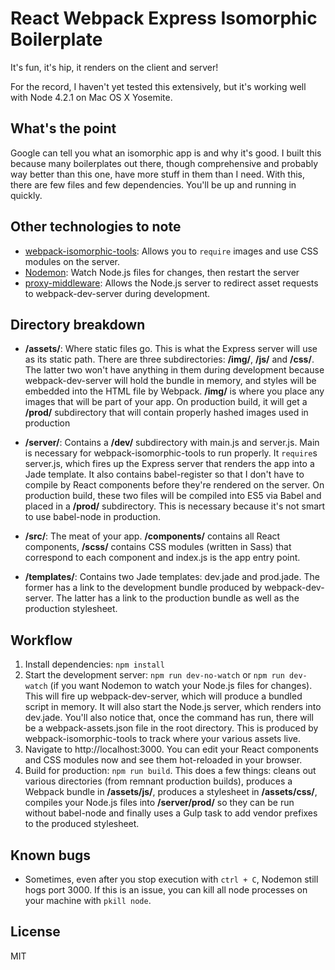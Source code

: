# React Webpack Express Isomorphic Boilerplate
It's fun, it's hip, it renders on the client and server!

For the record, I haven't yet tested this extensively, but it's working well with Node 4.2.1 on Mac OS X Yosemite.

## What's the point
Google can tell you what an isomorphic app is and why it's good. I built this because many boilerplates out there, though comprehensive and probably way better than this one, have more stuff in them than I need. With this, there are few files and few dependencies. You'll be up and running in quickly.

## Other technologies to note
+ [webpack-isomorphic-tools](https://www.npmjs.com/package/webpack-isomorphic-tools): Allows you to `require` images and use CSS modules on the server.
+ [Nodemon](https://github.com/remy/nodemon): Watch Node.js files for changes, then restart the server
+ [proxy-middleware](https://www.npmjs.com/package/proxy-middleware): Allows the Node.js server to redirect asset requests to webpack-dev-server during development.

## Directory breakdown
+ **/assets/**: Where static files go. This is what the Express server will use as its static path. There are three subdirectories: **/img/**, **/js/** and **/css/**. The latter two won't have anything in them during development because webpack-dev-server will hold the bundle in memory, and styles will be embedded into the HTML file by Webpack. **/img/** is where you place any images that will be part of your app. On production build, it will get a **/prod/** subdirectory that will contain properly hashed images used in production

+ **/server/**: Contains a **/dev/** subdirectory with main.js and server.js. Main is necessary for webpack-isomorphic-tools to run properly. It `require`s server.js, which fires up the Express server that renders the app into a Jade template. It also contains babel-register so that I don't have to compile by React components before they're rendered on the server. On production build, these two files will be compiled into ES5 via Babel and placed in a **/prod/** subdirectory. This is necessary because it's not smart to use babel-node in production.

+ **/src/**: The meat of your app. **/components/** contains all React components, **/scss/** contains CSS modules (written in Sass) that correspond to each component and index.js is the app entry point.

+ **/templates/**: Contains two Jade templates: dev.jade and prod.jade. The former has a link to the development bundle produced by webpack-dev-server. The latter has a link to the production bundle as well as the production stylesheet.

## Workflow
1. Install dependencies: `npm install`
2. Start the development server: `npm run dev-no-watch` or `npm run dev-watch` (if you want Nodemon to watch your Node.js files for changes). This will fire up webpack-dev-server, which will produce a bundled script in memory. It will also start the Node.js server, which renders into dev.jade. You'll also notice that, once the command has run, there will be a webpack-assets.json file in the root directory. This is produced by webpack-isomorphic-tools to track where your various assets live.
3. Navigate to http://localhost:3000. You can edit your React components and CSS modules now and see them hot-reloaded in your browser.
4. Build for production: `npm run build`. This does a few things: cleans out various directories (from remnant production builds), produces a Webpack bundle in **/assets/js/**, produces a stylesheet in **/assets/css/**, compiles your Node.js files into **/server/prod/** so they can be run without babel-node and finally uses a Gulp task to add vendor prefixes to the produced stylesheet.

## Known bugs
+ Sometimes, even after you stop execution with `ctrl + C`, Nodemon still hogs port 3000. If this is an issue, you can kill all node processes on your machine with `pkill node`.

## License
MIT